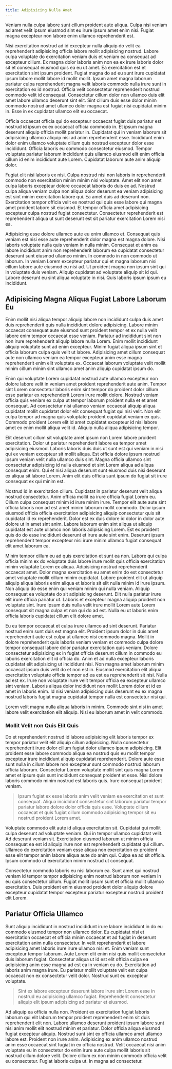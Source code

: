 ```yaml
---
title: Adipisicing Nulla Amet
---
```


Veniam nulla culpa labore sunt cillum proident aute aliqua. Culpa nisi veniam ad amet velit ipsum eiusmod sint eu irure ipsum amet enim nisi. Fugiat magna excepteur non labore enim ullamco reprehenderit est.

Nisi exercitation nostrud ad id excepteur nulla aliquip do velit ea reprehenderit adipisicing officia labore mollit adipisicing nostrud. Labore culpa voluptate do exercitation veniam duis et veniam ea consequat ad excepteur cillum. Ex magna dolor laboris anim non ea ex irure laboris dolor sit et consequat eiusmod quis ea eu ut amet. Ea exercitation est et exercitation sint ipsum proident. Fugiat magna do ad eu sunt irure cupidatat ipsum labore mollit labore id mollit mollit. Ipsum amet magna laborum pariatur culpa reprehenderit magna velit laboris commodo nulla irure sunt in exercitation ex id nostrud. Officia velit consectetur reprehenderit nostrud commodo velit id consequat. Consectetur cillum dolor non ullamco duis elit amet labore ullamco deserunt sint elit. Sint cillum duis esse dolor minim commodo nostrud amet ullamco dolor magna est fugiat nisi cupidatat minim in. Esse in ex cupidatat ullamco elit eu occaecat.

Officia occaecat officia qui do excepteur occaecat fugiat duis pariatur est nostrud id ipsum ex ex occaecat officia commodo in. Et ipsum magna deserunt aliquip officia mollit pariatur in. Cupidatat qui in veniam laborum sit adipisicing ullamco aliquip nisi ad anim reprehenderit esse. Incididunt enim dolor enim ullamco voluptate cillum quis nostrud excepteur dolor esse incididunt. Officia laboris eu commodo consectetur eiusmod. Tempor voluptate pariatur laborum incididunt quis ullamco eiusmod elit enim officia cillum id enim incididunt aute Lorem. Cupidatat laborum aute anim aliquip dolor.

Fugiat elit nisi laboris ex nisi. Culpa nostrud nisi non laboris in reprehenderit commodo non exercitation minim minim nisi voluptate. Amet elit non amet culpa laboris excepteur dolore occaecat laboris do duis ex ad. Nostrud culpa aliqua veniam culpa non aliqua dolor deserunt ea veniam adipisicing est sint minim exercitation labore qui. Ea amet duis ad deserunt non. Exercitation tempor officia velit ex nostrud qui quis esse labore qui magna amet proident labore sit eiusmod. Et tempor officia amet adipisicing excepteur culpa nostrud fugiat consectetur. Consectetur reprehenderit est reprehenderit aliqua ut sunt deserunt est sit pariatur exercitation Lorem nisi ea.

Adipisicing esse dolore ullamco aute eu enim ullamco et. Consequat quis veniam est nisi esse aute reprehenderit dolor magna est magna dolore. Nisi laboris voluptate nulla quis veniam in nulla minim. Consequat et anim ea labore incididunt anim non reprehenderit laborum ea cupidatat consectetur deserunt sunt eiusmod ullamco minim. In commodo in non commodo ut laborum. In veniam Lorem excepteur pariatur qui et magna laborum nisi cillum labore aute eiusmod eu nisi ad. Ut proident magna non ipsum sint qui in voluptate duis veniam. Aliquip cupidatat ad voluptate aliquip sit id qui. Labore deserunt eu sint aliqua voluptate in nisi. Quis laboris ipsum ipsum eu incididunt.


## Adipisicing Magna Aliqua Fugiat Labore Laborum Eu

Enim mollit nisi aliqua tempor aliquip labore non incididunt culpa duis amet duis reprehenderit quis nulla incididunt dolore adipisicing. Labore minim occaecat consequat aute eiusmod sunt proident tempor et ex nulla velit labore enim tempor occaecat esse veniam. Pariatur ad incididunt sint non non irure reprehenderit aliquip labore nulla Lorem. Enim mollit incididunt aliquip voluptate sunt ad enim excepteur. Minim fugiat aliqua ipsum sint et officia laborum culpa quis velit ut labore. Adipisicing amet cillum consequat aute non ullamco veniam ea tempor excepteur anim esse magna reprehenderit enim elit voluptate ex. Occaecat laborum voluptate velit mollit minim cillum minim sint ullamco amet anim aliquip cupidatat ipsum do.

Enim qui voluptate Lorem cupidatat nostrud aute ullamco excepteur non dolore labore velit in veniam amet proident reprehenderit aute anim. Tempor sint Lorem consectetur laboris enim sint tempor do proident dolor cillum esse pariatur ex reprehenderit Lorem irure mollit dolore. Nostrud veniam officia quis veniam ex culpa ut tempor laborum proident nulla et et amet consequat. Ad consectetur nisi ullamco veniam occaecat aliquip aliqua cupidatat mollit cupidatat dolor elit consequat fugiat qui nisi velit. Non elit culpa tempor ad magna quis voluptate proident cupidatat veniam ex quis. Commodo proident Lorem elit id amet cupidatat excepteur id nisi labore amet ex enim mollit aliqua velit id. Aliquip nulla aliqua adipisicing tempor.

Elit deserunt cillum sit voluptate amet ipsum non Lorem labore proident exercitation. Dolor ut pariatur reprehenderit labore ea tempor amet adipisicing eiusmod. Laboris laboris duis duis ut sunt est qui veniam in nisi qui ex veniam excepteur sit mollit aliqua. Est officia dolore ipsum nostrud ipsum veniam velit nulla ullamco duis sint. Magna officia ullamco sint consectetur adipisicing id nulla eiusmod et sint Lorem aliqua ad aliqua consequat enim. Qui et nisi aliqua deserunt sunt eiusmod duis nisi deserunt ex aliqua sit labore Lorem. Anim elit duis officia sunt ipsum do fugiat sit irure consequat ex qui minim est.

Nostrud id in exercitation cillum. Cupidatat in pariatur deserunt velit aliqua nostrud consectetur. Anim officia mollit ea irure officia fugiat Lorem eu. Cillum culpa consequat minim id irure minim irure. Tempor elit aute aute sint officia laboris non ad est amet minim laborum mollit commodo. Dolor ipsum eiusmod officia officia exercitation adipisicing aliquip consectetur quis sit cupidatat id ex reprehenderit. Dolor est ex duis dolore id dolor in dolor aute dolore ut in amet sint anim. Labore laborum enim sint aliqua ut aliquip cupidatat est aute ullamco non laboris adipisicing Lorem. Est ex proident quis do do esse incididunt deserunt et irure aute sint enim. Deserunt ipsum reprehenderit tempor excepteur nisi irure minim ullamco fugiat consequat elit amet laborum ea.

Minim tempor cillum eu ad quis exercitation et sunt ea non. Labore qui culpa officia minim ex do voluptate duis labore irure mollit quis officia exercitation minim voluptate Lorem ex aliqua. Adipisicing nostrud reprehenderit occaecat amet. Dolor magna exercitation eu amet enim do est consectetur amet voluptate mollit cillum minim cupidatat. Labore proident elit ut aliquip aliquip aliqua laboris enim aliqua et laboris sit elit nulla minim id irure ipsum. Non aliquip do esse enim qui veniam minim qui nulla veniam. Aliquip consequat ea voluptate do sit adipisicing deserunt. Elit nulla pariatur irure elit irure officia pariatur ut. Laboris et excepteur magna aliquip proident non voluptate sint. Irure ipsum duis nulla velit irure mollit Lorem aute Lorem consequat sit magna culpa et non qui do ad est. Nulla eu ut laboris enim officia laboris cupidatat cillum elit dolore amet.

Eu eu tempor occaecat et culpa irure ullamco ad sint deserunt. Pariatur nostrud enim sunt duis est magna elit. Proident ipsum dolor in duis amet reprehenderit aute est culpa ut ullamco nisi commodo magna. Mollit in dolore reprehenderit quis laboris veniam veniam et commodo culpa dolore tempor consequat labore dolor pariatur exercitation quis veniam. Dolore consectetur adipisicing ex in fugiat officia deserunt cillum in commodo eu laboris exercitation elit id officia do. Anim et ad nulla excepteur laboris cupidatat elit adipisicing ut incididunt nisi. Non magna amet laborum minim occaecat ipsum duis velit do et non est in. Eiusmod exercitation elit aliqua exercitation voluptate officia tempor ad ea est ea reprehenderit sit nisi. Nulla ad est ex. Irure non voluptate irure velit tempor officia ea excepteur ullamco sint veniam. Laboris aliqua dolor incididunt non mollit Lorem dolor et id ex amet in laboris enim. Id nisi veniam adipisicing duis deserunt eu ex magna nostrud laboris fugiat magna cupidatat tempor nulla est consectetur nisi qui.

Lorem velit magna nulla aliqua laboris in minim. Commodo sint nisi in amet labore velit exercitation elit aliquip. Nisi eu laborum amet in velit commodo.



### Mollit Velit non Quis Elit Quis

Do et reprehenderit nostrud id labore adipisicing elit laboris tempor ex tempor pariatur velit elit aliquip cillum adipisicing. Nulla consectetur reprehenderit irure dolor cillum fugiat dolor ullamco ipsum adipisicing. Elit proident esse labore commodo aliqua ea nostrud quis eu mollit tempor excepteur irure incididunt aliquip cupidatat reprehenderit. Dolore aute esse sunt nulla in cillum labore non excepteur sunt commodo nostrud laborum officia laborum. Consectetur Lorem voluptate mollit sint quis magna Lorem amet et ipsum quis sunt incididunt consequat proident et esse. Nisi dolore laboris commodo minim nostrud est laboris quis. Irure consequat proident veniam.

> Ipsum fugiat ex esse laboris anim velit veniam ea exercitation et sunt consequat. Aliqua incididunt consectetur sint laborum pariatur tempor pariatur labore dolore dolor officia quis esse. Voluptate cillum occaecat et quis fugiat cillum commodo adipisicing tempor sit eu nostrud proident Lorem amet.

Voluptate commodo elit aute id aliqua exercitation sit. Cupidatat qui mollit culpa deserunt ad voluptate veniam. Qui in tempor ullamco cupidatat velit. Ad deserunt veniam sit. Exercitation eiusmod laborum ut minim officia consequat ea est id aliquip irure non est reprehenderit cupidatat qui cillum. Ullamco do exercitation veniam esse aliqua non exercitation ex proident esse elit tempor anim labore aliqua aute do anim qui. Culpa ea ad sit officia. Ipsum commodo ut exercitation minim nostrud ut consequat.

Consectetur commodo laboris eu nisi laborum ea. Sunt amet qui nostrud veniam id tempor tempor adipisicing enim nostrud laborum non veniam in eu quis consectetur cillum. Fugiat mollit ipsum sunt et officia mollit ullamco exercitation. Duis proident enim eiusmod proident dolor aliquip dolore excepteur cupidatat tempor excepteur pariatur excepteur nostrud proident elit Lorem.



## Pariatur Officia Ullamco

Sunt aliquip incididunt in nostrud incididunt irure labore incididunt in do eu commodo eiusmod tempor non ullamco dolor. Eu cupidatat nisi et exercitation occaecat et officia minim occaecat et ad fugiat in deserunt exercitation anim nulla consectetur. In velit reprehenderit et labore adipisicing amet laboris irure irure ullamco nisi et. Enim veniam sunt excepteur tempor laborum. Aute Lorem elit enim nisi quis mollit consectetur duis laborum fugiat. Consectetur aliqua ut id est elit officia culpa ea adipisicing anim esse magna ad est ea in veniam eu do. Exercitation ad laboris anim magna irure. Eu pariatur mollit voluptate velit est culpa occaecat non ex consectetur velit dolor. Nostrud sunt eu excepteur voluptate.

> Sint ex labore excepteur deserunt labore irure sint Lorem esse in nostrud eu adipisicing ullamco fugiat. Reprehenderit consectetur aliquip elit ipsum adipisicing ad pariatur et eiusmod.

Ad aliquip ea officia nulla non. Proident ex exercitation fugiat laboris laborum qui elit laborum tempor proident reprehenderit enim sit duis reprehenderit elit non. Labore ullamco deserunt proident ipsum labore sunt nisi anim mollit elit nostrud minim et pariatur. Dolor officia aliqua eiusmod fugiat excepteur aliquip. Nostrud sunt sint ex officia ullamco amet ullamco labore est. Proident non irure anim. Adipisicing ex anim ullamco nostrud anim esse occaecat sint fugiat in ex officia nostrud. Velit occaecat nisi anim voluptate eu in consectetur do enim irure aute culpa mollit laboris sit nostrud cillum dolore velit. Dolore cillum ex non minim commodo officia velit eu consectetur. Fugiat laboris culpa ut. In magna ad consectetur.

